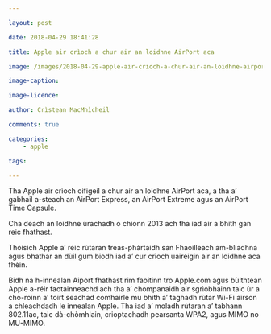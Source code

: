 ```yaml
---

layout: post

date: 2018-04-29 18:41:28

title: Apple air crìoch a chur air an loidhne AirPort aca

image: /images/2018-04-29-apple-air-crioch-a-chur-air-an-loidhne-airport-aca.jpg

image-caption:

image-licence:

author: Crìstean MacMhìcheil

comments: true

categories:
    - apple

tags:

---
```


Tha Apple air crìoch oifigeil a chur air an loidhne AirPort aca, a tha a’ gabhail a-steach an AirPort Express, an AirPort Extreme agus an AirPort Time Capsule.

<!--more-->

Cha deach an loidhne ùrachadh o chionn 2013 ach tha iad air a bhith gan reic fhathast.

Thòisich Apple a’ reic rùtaran treas-phàrtaidh san Fhaoilleach am-bliadhna agus bhathar an dùil gum biodh iad a’ cur crìoch uaireigin air an loidhne aca fhèin.

Bidh na h-innealan Aiport fhathast rim faoitinn tro Apple.com agus bùithtean Apple a-réir faotainneachd ach tha a’ chompanaidh air sgrìobhainn taic ùr a cho-roinn a’ toirt seachad comhairle mu bhith a’ taghadh rùtar Wi-Fi airson a chleachdadh le innealan Apple. Tha iad a’ moladh rùtaran a’ tabhann 802.11ac, taic dà-chòmhlain, crioptachadh pearsanta WPA2, agus MIMO no MU-MIMO.
